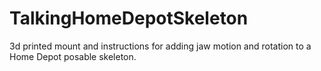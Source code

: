 # TalkingHomeDepotSkeleton

3d printed mount and instructions for adding jaw motion and rotation to a Home Depot posable skeleton.
